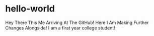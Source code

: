 # hello-world
Hey There This Me Arriving At The GitHub!
Here I Am Making Further Changes Alongside!
I am a firat year college student!
